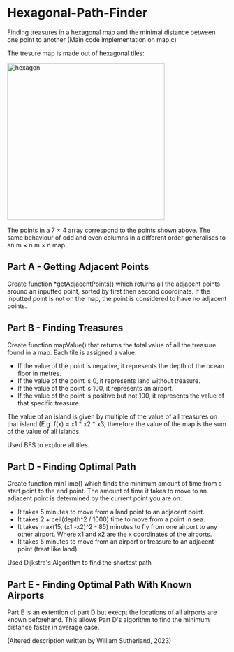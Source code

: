 # Hexagonal-Path-Finder
Finding treasures in a hexagonal map and the minimal distance between one point to another (Main code implementation on map.c)

The tresure map is made out of hexagonal tiles:

<img width="360" alt="hexagon" src="https://github.com/ybotf/Hexagonal-Path-Finder/assets/56858161/b9155344-54b3-4062-9a96-44f5fd25f84b">

The points in a 7 × 4 array correspond to the points shown above. The same behaviour of odd and even columns in a different order generalises to an m × n
m × n map.

## Part A - Getting Adjacent Points
Create function *getAdjacentPoints() which returns all the adjacent points around an inputted point, sorted by first then second coordinate. If the inputted point is not on the map, the point is considered to have no adjacent points.

## Part B - Finding Treasures
Create function mapValue() that returns the total value of all the treasure found in a map. Each tile is assigned a value:
- If the value of the point is negative, it represents the depth of the ocean floor in metres. 
- If the value of the point is 0, it represents land without treasure. 
- If the value of the point is 100, it represents an airport. 
- If the value of the point is positive but not 100, it represents the value of that specific treasure.

The value of an island is given by multiple of the value of all treasures on that island (E.g. f(x) = x1 * x2 * x3, therefore the value of the map is the sum of the value of all islands.

Used BFS to explore all tiles.

## Part D - Finding Optimal Path
Create function minTime() which finds the minimum amount of time from a start point to the end point. The amount of time it takes to move to an adjacent point is determined by the current point you are on:
- It takes 5 minutes to move from a land point to an adjacent point.
- It takes 2 + ceil(depth^2 / 1000) time to move from a point in sea.
- It takes max(15, (x1 -x2)^2 - 85) minutes to fly from one airport to any other airport. Where x1 and x2 are the  x coordinates of the airports.
- It takes 5 minutes to move from an airport or treasure to an adjacent point (treat like land).

Used Dijkstra's Algorithm to find the shortest path

## Part E - Finding Optimal Path With Known Airports
Part E is an extention of part D but execpt the locations of all airports are known beforehand. This allows Part D's algorithm to find the minimum distance faster in average case.

(Altered description written by William Sutherland, 2023)
